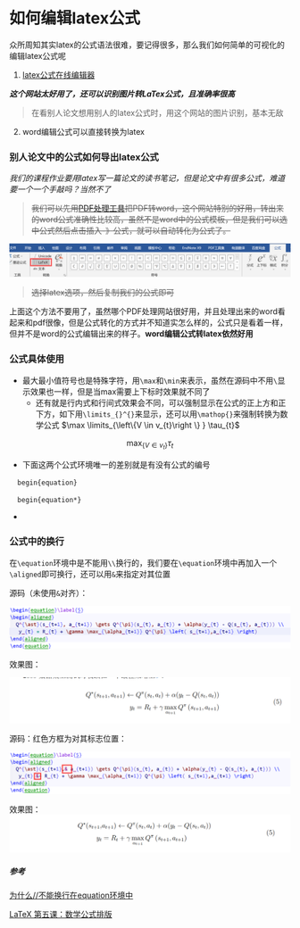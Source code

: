 # 如何编辑latex公式

众所周知其实latex的公式语法很难，要记得很多，那么我们如何简单的可视化的编辑latex公式呢

1. [latex公式在线编辑器](https://www.latexlive.com/)

***这个网站太好用了，还可以识别图片转LaTex公式，且准确率很高***

> 在看别人论文想用别人的latex公式时，用这个网站的图片识别，基本无敌

2. word编辑公式可以直接转换为latex

### 别人论文中的公式如何导出latex公式

*我们的课程作业要用latex写一篇论文的读书笔记，但是论文中有很多公式，难道要一个一个手敲吗？当然不了*

> ~~我们可以先用[PDF处理工具](https://www.ilovepdf.com/)把PDF转word，这个网站特别的好用，转出来的word公式准确性比较高，虽然不是word中的公式模板，但是我们可以选中公式然后点击插入-》公式，就可以自动转化为公式了。~~

![image-20221125161501321](latex_formula.assets/image-20221125161501321.png)

> ~~选择latex选项，然后复制我们的公式即可~~

上面这个方法不要用了，虽然哪个PDF处理网站很好用，并且处理出来的word看起来和pdf很像，但是公式转化的方式并不知道实怎么样的，公式只是看着一样，但并不是word的公式编辑出来的样子。**word编辑公式转latex依然好用**







### 公式具体使用

+ 最大最小值符号也是特殊字符，用`\max`和`\min`来表示，虽然在源码中不用`\`显示效果也一样，但是当max需要上下标时效果就不同了
  + 还有就是行内式和行间式效果会不同，可以强制显示在公式的正上方和正下方，如下用`\limits_{}^{}`来显示，还可以用`\mathop{}`来强制转换为数学公式
  $\max \limits_{\left\{V \in v_{t}\right \} } \tau_{t}$


$$
\max_{\left\{V \in v_{t}\right \} } \tau_{t}
$$

+ 下面这两个公式环境唯一的差别就是有没有公式的编号
```latex
  begin{equation}
```

```latex
  begin{equation*}
```

+ 

### 公式中的换行

在`\equation`环境中是不能用`\\`换行的，我们要在`\equation`环境中再加入一个`\aligned`即可换行，还可以用`&`来指定对其位置

源码（未使用`&`对齐）：

![image-20221125221617877](latex_formula.assets/image-20221125221617877.png)

效果图：

![image-20221125221631505](latex_formula.assets/image-20221125221631505.png)

源码：红色方框为对其标志位置：

![image-20221125221458137](latex_formula.assets/image-20221125221458137.png)

效果图：
![image-20221125221435565](latex_formula.assets/image-20221125221435565.png)





##### 参考

[为什么//不能换行在equation环境中](https://tex.stackexchange.com/questions/194236/why-does-not-return-a-new-line-in-an-equation)

[LaTeX 第五课：数学公式排版](https://zhuanlan.zhihu.com/p/24502400)

